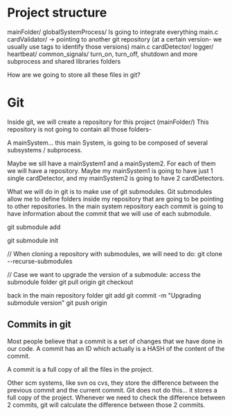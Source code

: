 
# Project structure

mainFolder/
    globalSystemProcess/        Is going to integrate everything
        main.c
    cardValidator/ -> pointing to another git repository (at a certain version- we usually use tags to identify those versions)
        main.c
    cardDetector/
    logger/
    heartbeat/
    common_signals/             turn_on, turn_off, shutdown
    and more subprocess and shared libraries folders

How are we going to store all these files in git?

# Git

Inside git, we will create a repository for this project (mainFolder/)
This repository is not going to contain all those folders-

A mainSystem... this main System, is going to be composed of several subsystems / subprocess.

Maybe we sill have a mainSystem1 and a mainSystem2. For each of them we will have a repository.
Maybe my mainSystem1 is going to have just 1 single cardDetector, and my mainSystem2 is going to have 2 cardDetectors.

What we will do in git is to make use of git submodules.
Git submodules allow me to define folders inside my repository that are going to be pointing to other repositories.
In the main system repository each commit is going to have information about the commit that we will use of each submodule.

git submodule add <url> <path>

git submodule init

// When cloning a repository with submodules, we will need to do:
git clone --recurse-submodules <url>

// Case we want to upgrade the version of a submodule:
access the submodule folder
git pull origin
git checkout <tag>

back in the main repository folder
git add <submodule>
git commit -m "Upgrading submodule version"
git push origin

## Commits in git

Most people believe that a commit is a set of changes that we have done in our code.
A commit has an ID which actually is a HASH of the content of the commit.

A commit is a full copy of all the files in the project.

Other scm systems, like svn os cvs, they store the difference between the previous commit and the current commit.
Git does not do this... it stores a full copy of the project.
Whenever we need to check the difference between 2 commits, git will calculate the difference between those 2 commits.

